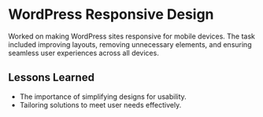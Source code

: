 # WordPress Responsive Design
Worked on making WordPress sites responsive for mobile devices. The task included improving layouts, removing unnecessary elements, and ensuring seamless user experiences across all devices.

## Lessons Learned
- The importance of simplifying designs for usability.
- Tailoring solutions to meet user needs effectively.